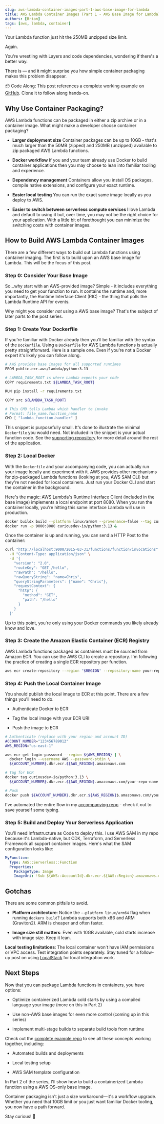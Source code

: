 ```yaml
---
slug: aws-lambda-container-images-part-1-aws-base-image-for-lambda
title: AWS Lambda Container Images (Part 1 - AWS Base Image for Lambda)
authors: [Brian]
tags: [aws, lambda, container]
---
```


Your Lambda function just hit the 250MB unzipped size limit.

Again.

You're wrestling with Layers and code dependencies, wondering if there's a better way.

There is — and it might surprise you how simple container packaging makes this problem disappear.

<!--truncate-->

📦 Code Along: This post references a complete working example on [GitHub](https://github.com/curiousdev-io/aws-lambda-container-images/tree/main). Clone it to follow along hands-on.

## Why Use Container Packaging?

AWS Lambda functions can be packaged in either a zip archive or in a container image. What might make a developer choose container packaging?

- **Larger deployment size** Container packages can be up to 10GB - that's much larger than the 50MB (zipped) and 250MB (unzipped) available to zip packaged AWS Lambda functions.

- **Docker workflow** If you and your team already use Docker to build container applications then you may choose to lean into familiar tooling and experience.

- **Dependency management** Containers allow you install OS packages, compile native extensions, and configure your exact runtime.

- **Easier local testing** You can run the exact same image locally as you deploy to AWS.

- **Easier to switch between serverless compute services** I love Lambda and default to using it but, over time, you may not be the right choice for your application. With a little bit of forethought you can minimize the switching costs with container images.

## How to Build AWS Lambda Container Images

There are a few different ways to build out Lambda functions using container imaging. The first is to build upon an AWS base image for Lambda. This will be the focus of this post.

### Step 0: Consider Your Base Image

So...why start with an AWS-provided image? Simple - it includes everything you need to get your function to run. It contains the runtime and, more importantly, the Runtime Interface Client (RIC) - the thing that polls the Lambda Runtime API for events.

Why might you consider _not_ using a AWS base image? That's the subject of later parts to the post series.

### Step 1: Create Your Dockerfile

If you're familiar with Docker already then you'll be familiar with the syntax of the `Dockerfile`. Using a `Dockerfile` for AWS Lambda functions is actually pretty straightforward. Here is a sample one. Even if you're not a Docker expert it's likely you can follow along.

```bash
# AWS provides base images for all supported runtimes
FROM public.ecr.aws/lambda/python:3.13

# LAMBDA_TASK_ROOT is where Lambda expects your code
COPY requirements.txt ${LAMBDA_TASK_ROOT}

RUN pip install -r requirements.txt

COPY src ${LAMBDA_TASK_ROOT}

# This CMD tells Lambda which handler to invoke
# Format: file_name.function_name
CMD [ "lambda_function.handler" ]
```

This snippet is purposefully small. It's done to illustrate the minimal `Dockerfile` you would need. Not included in the snippet is your actual function code. See the [supporting repository](https://github.com/curiousdev-io/aws-lambda-container-images/tree/main) for more detail around the rest of the application.

### Step 2: Local Docker

With the `Dockerfile` and your accompanying code, you can actually run your image locally and experiment with it. AWS provides other mechanisms for zip-packaged Lambda functions (looking at you, AWS SAM CLI) but they're not needed for local containers. Just run your Docker CLI and start the container in the background. 

Here's the magic: AWS Lambda's Runtime Interface Client (included in the base image) implements a local endpoint at port 8080. When you run the container locally, you're hitting this same interface Lambda will use in production.

```bash
docker buildx build --platform linux/arm64 --provenance=false --tag curiousdev-io/python:3.13 .
docker run -p 9000:8080 curiousdev-io/python:3.13 &
```

Once the container is up and running, you can send a HTTP Post to the container:

```bash
curl "http://localhost:9000/2015-03-31/functions/function/invocations" \
  -H "Content-Type: application/json" \
  -d '{
    "version": "2.0",
    "routeKey": "GET /hello",
    "rawPath": "/hello",
    "rawQueryString": "name=Chris",
    "queryStringParameters": {"name": "Chris"},
    "requestContext": {
      "http": {
        "method": "GET",
        "path": "/hello"
      }
    }
  }'
```

Up to this point, you're only using your Docker commands you likely already know and love.

### Step 3: Create the Amazon Elastic Container (ECR) Registry

AWS Lambda functions packaged as containers must be sourced from Amazon ECR. You can use the AWS CLI to create a repository. I'm following the practice of creating a single ECR repository per function.

```bash
aws ecr create-repository --region "$REGION" --repository-name your-repo-name
```

### Step 4: Push the Local Container Image

You should publish the local image to ECR at this point. There are a few things you'll need to do.

* Authenticate Docker to ECR

* Tag the local image with your ECR URI

* Push the image to ECR

```bash
# Authenticate (replace with your region and account ID)
ACCOUNT_NUMBER="123456789012"
AWS_REGION="us-east-1"

aws ecr get-login-password --region ${AWS_REGION} | \
  docker login --username AWS --password-stdin \
  ${ACCOUNT_NUMBER}.dkr.ecr.${AWS_REGION}.amazonaws.com

# Tag for ECR
docker tag curiousdev-io/python:3.13 \
  ${ACCOUNT_NUMBER}.dkr.ecr.${AWS_REGION}.amazonaws.com/your-repo-name:latest

# Push
docker push ${ACCOUNT_NUMBER}.dkr.ecr.${AWS_REGION}$.amazonaws.com/your-repo-name:latest
```

I've automated the entire flow in my [accompanying repo](https://github.com/curiousdev-io/aws-lambda-container-images/blob/main/aws-base-images/python/.config/mise/tasks/publish-image) - check it out to save yourself some typing.


### Step 5: Build and Deploy Your Serverless Application

You'll need Infrastructure as Code to deploy this. I use AWS SAM in my repo because it's Lambda-native, but CDK, Terraform, and Serverless Framework all support container images. Here's what the SAM configuration looks like:

```yaml
MyFunction:
  Type: AWS::Serverless::Function
  Properties:
    PackageType: Image
    ImageUri: !Sub ${AWS::AccountId}.dkr.ecr.${AWS::Region}.amazonaws.com/your-repo:latest
```

## Gotchas

There are some common pitfalls to avoid.

- **Platform architecture**: Notice the `--platform linux/arm64` flag when running `dockerx build`? Lambda supports both x86 and ARM (Graviton2). ARM is cheaper and often faster.

- **Image size still matters**: Even with 10GB available, cold starts increase with image size. Keep it lean.

**Local testing limitations**: The local container won't have IAM permissions or VPC access. Test integration points separately. Stay tuned for a follow-up post on using [LocalStack](https://www.localstack.cloud/) for local integration work.

## Next Steps

Now that you can package Lambda functions in containers, you have options:

- Optimize containerized Lambda cold starts by using a compiled language your image (more on this in Part 2)

- Use non-AWS base images for even more control (coming up in this series)

- Implement multi-stage builds to separate build tools from runtime

Check out the [complete example repo](https://github.com/curiousdev-io/aws-lambda-container-images/tree/main) to see all these concepts working together, including:

- Automated builds and deployments

- Local testing setup

- AWS SAM template configuration

In Part 2 of the series, I'll show how to build a containerized Lambda function using a AWS OS-only base image.

Container packaging isn't just a size workaround—it's a workflow upgrade. Whether you need that 10GB limit or you just want familiar Docker tooling, you now have a path forward.

Stay curious! 🚀
